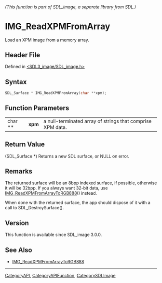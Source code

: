 ###### (This function is part of SDL_image, a separate library from SDL.)
# IMG_ReadXPMFromArray

Load an XPM image from a memory array.

## Header File

Defined in [<SDL3_image/SDL_image.h>](https://github.com/libsdl-org/SDL_image/blob/main/include/SDL3_image/SDL_image.h)

## Syntax

```c
SDL_Surface * IMG_ReadXPMFromArray(char **xpm);
```

## Function Parameters

|         |         |                                                            |
| ------- | ------- | ---------------------------------------------------------- |
| char ** | **xpm** | a null-terminated array of strings that comprise XPM data. |

## Return Value

(SDL_Surface *) Returns a new SDL surface, or NULL on error.

## Remarks

The returned surface will be an 8bpp indexed surface, if possible,
otherwise it will be 32bpp. If you always want 32-bit data, use
[IMG_ReadXPMFromArrayToRGB888](IMG_ReadXPMFromArrayToRGB888)() instead.

When done with the returned surface, the app should dispose of it with a
call to SDL_DestroySurface().

## Version

This function is available since SDL_image 3.0.0.

## See Also

- [IMG_ReadXPMFromArrayToRGB888](IMG_ReadXPMFromArrayToRGB888)

----
[CategoryAPI](CategoryAPI), [CategoryAPIFunction](CategoryAPIFunction), [CategorySDLImage](CategorySDLImage)

